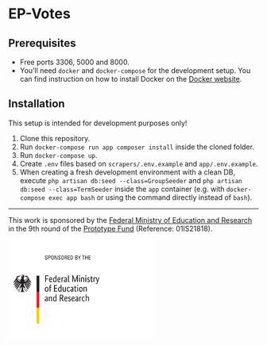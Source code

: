 # EP-Votes

## Prerequisites

- Free ports 3306, 5000 and 8000.
- You’ll need `docker` and `docker-compose` for the development setup. You can find instruction on how to install Docker on the [Docker website](https://docs.docker.com/get-docker/).

## Installation

This setup is intended for development purposes only!

1. Clone this repository.
2. Run `docker-compose run app composer install` inside the cloned folder.
3. Run `docker-compose up`.
4. Create `.env` files based on `scrapers/.env.example` and `app/.env.example`.
5. When creating a fresh development environment with a clean DB, execute `php artisan db:seed --class=GroupSeeder` and `php artisan db:seed --class=TermSeeder` inside the `app` container (e.g. with `docker-compose exec app bash` or using the command directly instead of `bash`).

---

This work is sponsored by the [Federal Ministry of Education and Research](https://bmbf.de) in the
9th round of the [Prototype Fund](https://prototypefund.de/) (Reference:
01IS21818).

<img src="./docs/logo-bmbf.svg" alt="Federal Ministry of Education and Research" height="200" />
